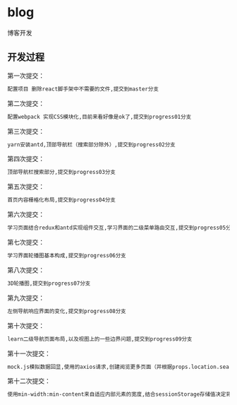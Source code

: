 # blog
博客开发

## 开发过程

第一次提交：

```bash
配置项目 删除react脚手架中不需要的文件,提交到master分支
```
第二次提交：

```bash
配置webpack 实现CSS模块化,目前来看好像是ok了,提交到progress01分支
```

第三次提交：

```bash
yarn安装antd,顶部导航栏（搜索部分除外）,提交到progress02分支
```

第四次提交：

```bash
顶部导航栏搜索部分,提交到progress03分支
```

第五次提交：

```bash
首页内容栅格化布局,提交到progress04分支
```

第六次提交：

```bash
学习页面结合redux和antd实现组件交互,学习界面的二级菜单路由交互,提交到progress05分支
```

第七次提交：

```bash
学习界面轮播图基本构成,提交到progress06分支
```

第八次提交：

```bash
3D轮播图,提交到progress07分支
```

第九次提交：

```bash
左侧导航响应界面的变化,提交到progress08分支
```


第十次提交：

```bash
learn二级导航页面布局,以及视图上的一些边界问题,提交到progress09分支
```

第十一次提交：

```bash
mock.js模拟数据回显,使用的axios请求,创建阅览更多页面（并根据props.location.search来请求数据）,提交到progress10分支
```

第十二次提交：

```bash
使用min-width:min-content来自适应内部元素的宽度,结合sessionStorage存储值决定背景,提交到progress11分支
```